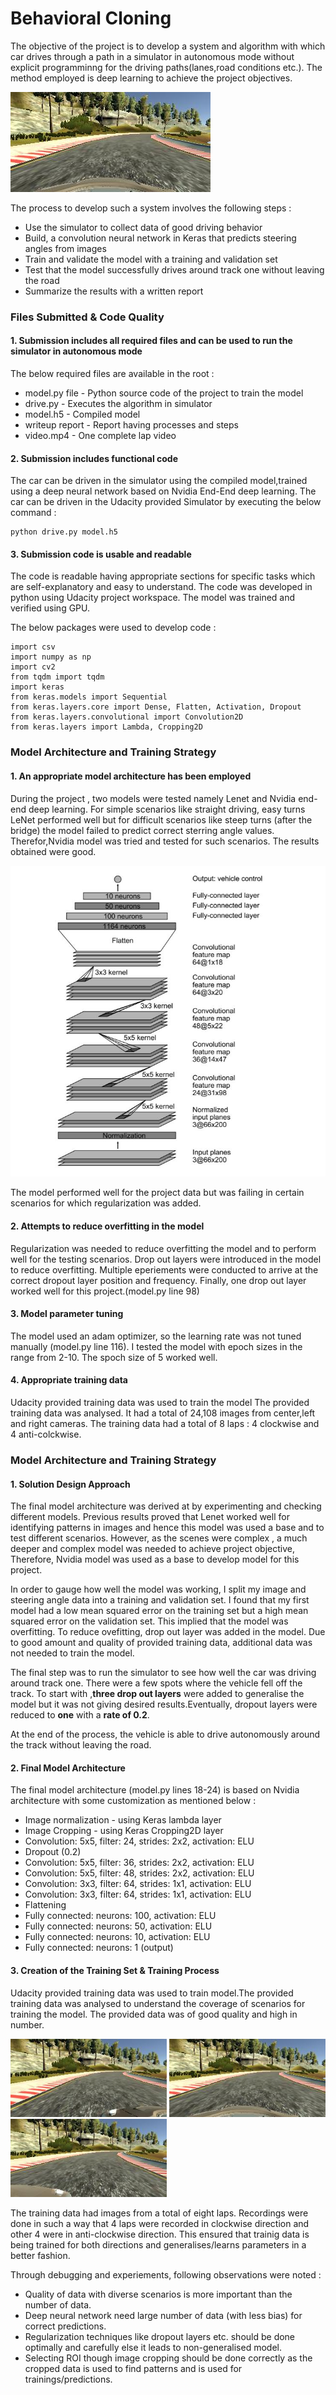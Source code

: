 # **Behavioral Cloning** 

The objective of the project is to develop a system and algorithm with which  car drives through a path in a simulator in autonomous mode without explicit programminng for the driving paths(lanes,road conditions etc.). The method employed is deep learning to achieve the project objectives. 

![Simulator Image](./examples/Set2_center_2016_12_01_13_33_05_194.jpg)

The process to develop such a system involves the following steps :  
* Use the simulator to collect data of good driving behavior
* Build, a convolution neural network in Keras that predicts steering angles from images
* Train and validate the model with a training and validation set
* Test that the model successfully drives around track one without leaving the road
* Summarize the results with a written report

### Files Submitted & Code Quality

#### 1. Submission includes all required files and can be used to run the simulator in autonomous mode
The below required files are available in the root :
* model.py file - Python source code of the project to train the model
* drive.py - Executes the algorithm in simulator
* model.h5 - Compiled model
* writeup report - Report having processes and steps
* video.mp4 - One complete lap video

#### 2. Submission includes functional code
The car can be driven in the simulator using the compiled model,trained using a deep neural network based on Nvidia End-End deep learning. The car can be driven in the Udacity provided Simulator by executing the below command : 

```
python drive.py model.h5
```

#### 3. Submission code is usable and readable
The code is readable having appropriate sections for specific tasks which are self-explanatory and easy to understand.  The code was developed in python using Udacity project workspace. The model was trained and verified using GPU. 

The below packages were used to develop code : 
```
import csv
import numpy as np
import cv2
from tqdm import tqdm 
import keras
from keras.models import Sequential
from keras.layers.core import Dense, Flatten, Activation, Dropout
from keras.layers.convolutional import Convolution2D
from keras.layers import Lambda, Cropping2D
```

### Model Architecture and Training Strategy

#### 1. An appropriate model architecture has been employed

During the project , two models were tested namely Lenet and Nvidia end-end deep learning. For simple scenarios like straight driving, easy turns LeNet performed well but for difficult scenarios like steep turns (after the bridge) the model failed to predict correct sterring angle values. Therefor,Nvidia model was tried and tested for such scenarios. The results obtained were good.

![Nvidia Architecture](./examples/Nvidia_Architecture.JPG)

The model performed well for the project data but was failing in certain scenarios for which regularization was added.

#### 2. Attempts to reduce overfitting in the model

Regularization was needed to reduce overfitting the model and to perform well for the testing scenarios. Drop out layers were introduced in the model to reduce overfitting. Multiple eperiements were conducted to arrive at the correct dropout layer position and frequency.
Finally, one drop out layer worked well for this project.(model.py line 98)

#### 3. Model parameter tuning

The model used an adam optimizer, so the learning rate was not tuned manually (model.py line 116). I tested the model with epoch sizes in the range from 2-10. The spoch size of 5 worked well.

#### 4. Appropriate training data

Udacity provided training data was used to train the model The provided training data was analysed. It had a total of 24,108 images from center,left and right cameras. The training data had a total of 8 laps : 4 clockwise and 4 anti-colckwise. 

### Model Architecture and Training Strategy

#### 1. Solution Design Approach

The final model architecture was derived at by experimenting and checking different models. Previous results proved that Lenet worked well for identifying patterns in images and hence this model was used a base and to test different scenarios. However, as the scenes were complex , a much deeper and complex model was needed to achieve project objective, Therefore, Nvidia model was used as a base to develop model for this project. 

In order to gauge how well the model was working, I split my image and steering angle data into a training and validation set. I found that my first model had a low mean squared error on the training set but a high mean squared error on the validation set. This implied that the model was overfitting. To reduce ovefitting, drop out layer was added in the model. 
Due to good amount and quality of provided training data, additional data was not needed to train the model. 

The final step was to run the simulator to see how well the car was driving around track one. There were a few spots where the vehicle fell off the track. To start with ,**three drop out layers** were added to generalise the model but it was not giving desired results.Eventually, dropout layers were reduced to **one** with a **rate of 0.2**.  

At the end of the process, the vehicle is able to drive autonomously around the track without leaving the road.

#### 2. Final Model Architecture

The final model architecture (model.py lines 18-24) is based on Nvidia architecture with some customization as mentioned below :

* Image normalization - using Keras lambda layer
* Image Cropping - using Keras Cropping2D layer
* Convolution: 5x5, filter: 24, strides: 2x2, activation: ELU
* Dropout (0.2)
* Convolution: 5x5, filter: 36, strides: 2x2, activation: ELU
* Convolution: 5x5, filter: 48, strides: 2x2, activation: ELU
* Convolution: 3x3, filter: 64, strides: 1x1, activation: ELU
* Convolution: 3x3, filter: 64, strides: 1x1, activation: ELU
* Flattening
* Fully connected: neurons: 100, activation: ELU
* Fully connected: neurons: 50, activation: ELU
* Fully connected: neurons: 10, activation: ELU
* Fully connected: neurons: 1 (output)


#### 3. Creation of the Training Set & Training Process

Udacity provided training data was used to train model.The provided training data was analysed to understand the coverage of scenarios for training the model. The provided data was of good quality and high in number. 

<img src="examples/Set2_left_2016_12_01_13_33_05_194.jpg" width="250" alt="Image1" />  <img src="examples/Set2_center_2016_12_01_13_33_05_194.jpg" width="250" alt="Image1" />  <img src="examples/Se2_right_2016_12_01_13_33_05_194.jpg" width="250" alt="Image1" />  

The training data had images from a total of eight laps. Recordings were done in such a way that 4 laps were recorded in clockwise direction and other 4 were in anti-clockwise direction. This ensured that trainig data is being trained for both directions and generalises/learns parameters in a better fashion. 

Through debugging and experiements, following observations were noted :
* Quality of data with diverse scenarios is more important than the number of data.
* Deep neural network need large number of data (with less bias) for correct predictions.
* Regularization techniques like dropout layers etc. should be done optimally and carefully else it leads to non-generalised model. 
* Selecting ROI though image cropping should be done correctly as the cropped data is used to find patterns and is used for trainings/predictions.  
